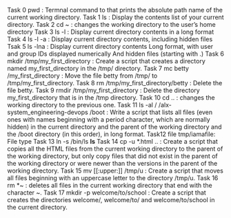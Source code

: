 Task 0
pwd : Termnal command to that prints the absolute path name of the current working directory.
Task 1
ls : Display the contents list of your current directory.
Task 2
cd ~ : changes the working directory to the user’s home directory
Task 3
ls -l : Display current directory contents in a long format
Task 4
ls -l -a : Display current directory contents, including hidden files
Tsak 5
ls -lna : Display current directory contents Long format, with user and group IDs displayed numerically And hidden files (starting with .)
Task 6
mkdir /tmp/my_first_directory : Create a script that creates a directory named my_first_directory in the /tmp/ directory.
Task 7
mc betty /my_first_directory : Move the file betty from /tmp/ to /tmp/my_first_directory.
Task 8
rm /tmp/my_first_directory/betty : Delete the file betty.
Task 9
rmdir /tmp/my_first_directory : Delete the directory my_first_directory that is in the /tmp directory.
Task 10
cd .. : changes the working directory to the previous one.
Task 11
ls -al / /alx-system_engineering-devops /boot : Write a script that lists all files (even ones with names beginning with a period character, which are normally hidden) in the current directory and the parent of the working directory and the /boot directory (in this order), in long format.
Task12
file tmp/iamafile: File type
Task 13
ln -s /bin/ls __ls__
Task 14
cp -u *.html .. : Create a script that copies all the HTML files from the current working directory to the parent of the working directory, but only copy files that did not exist in the parent of the working directory or were newer than the versions in the parent of the working directory.
Task 15
mv [[:upper:]] /tmp/u : Create a script that moves all files beginning with an uppercase letter to the directory /tmp/u.
Task 16
rm *~ : deletes all files in the current working directory that end with the character ~.
Task 17
mkdir -p welcome/to/school : Create a script that creates the directories welcome/, welcome/to/ and welcome/to/school in the current directory.